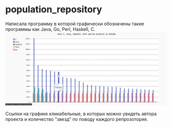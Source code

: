# population_repository
Написала программу в которой графически обозначены такие программы как Java, Go, Perl, Haskell, C.
![Скриншот 21-04-2022 210039](https://github.com/poliusik1987/population_repository/blob/main/%D0%A1%D0%BA%D1%80%D0%B8%D0%BD%D1%88%D0%BE%D1%82%2021-04-2022%20210039.jpg) 


Ссылки на графике кликабельные, в которых можно увидеть автора проекта и количество "звезд" по поводу каждого репрозотория.
